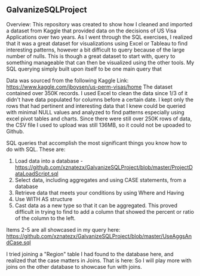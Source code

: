 ## GalvanizeSQLProject

Overview:
This repository was created to show how I cleaned and imported a dataset from Kaggle that provided data on the decisions of US Visa Applications over two years.  As I went through the SQL exercises, I realized that it was a great dataset for visualizations using Excel or Tableau to find interesting patterns, however a bit difficult to query because of the large number of nulls.  This is though a great dataset to start with, query to something manageable that can then be visualized using the other tools.  My SQL querying simply built upon itself to be one main query that 

Data was sourced from the following Kaggle Link:
https://www.kaggle.com/jboysen/us-perm-visas/home
The dataset contained over 350K records.  I used Excel to clean the data since 1/3 of it didn't have data populated for columns before a certain date.  I kept only the rows that had pertinent and interesting data that I knew could be queried with minimal NULL values and analyzed to find patterns especially using excel pivot tables and charts.  Since there were still over 250K rows of data, the CSV file I used to upload was still 136MB, so it could not be upoaded to Github.

SQL queries that accomplish the most significant things you know how to do with SQL. These are:
1. Load data into a database - https://github.com/xznatezx/GalvanizeSQLProject/blob/master/ProjectDataLoadScript.sql
2. Select data, including aggregates and using CASE statements, from a database  
3. Retrieve data that meets your conditions by using Where and Having
4. Use WITH AS structure
5. Cast data as a new type so that it can be aggregated.  This proved difficult in trying to find to add a column that showed the percent or ratio of the column to the left.  

Items 2-5 are all showcased in my query here:  https://github.com/xznatezx/GalvanizeSQLProject/blob/master/UseAggsAndCase.sql


I tried joining a "Region" table I had found to the database here, and realized that the case matters in Joins.  That is here: 
So I will play more with joins on the other database to showcase fun with joins. 
